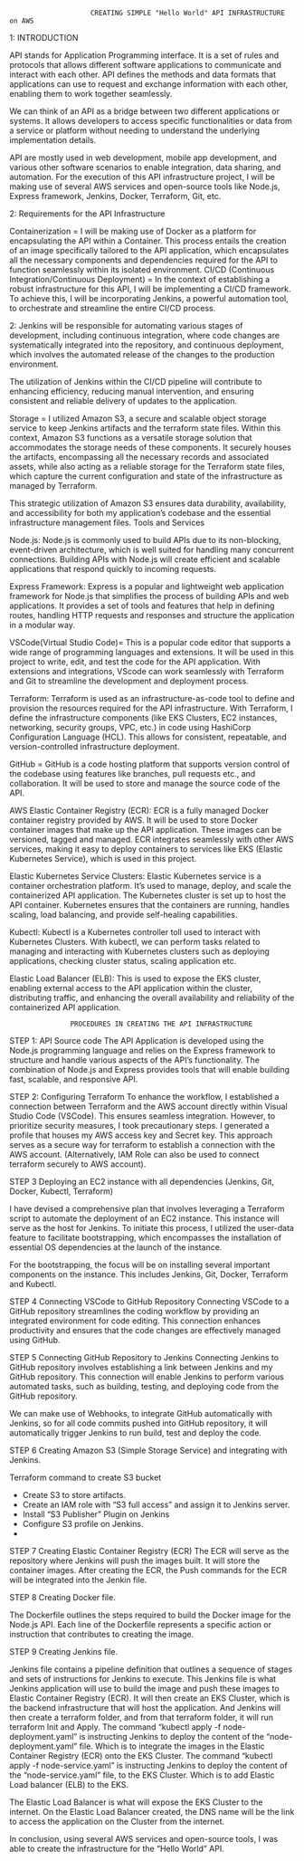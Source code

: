 
                        CREATING SIMPLE "Hello World" API INFRASTRUCTURE on AWS

1: INTRODUCTION

API stands for Application Programming interface. It is a set of rules and protocols that 
allows different software applications to communicate and interact with each other. API 
defines the methods and data formats that applications can use to request and exchange 
information with each other, enabling them to work together seamlessly.

We can think of an API as a bridge between two different applications or systems. It allows 
developers to access specific functionalities or data from a service or platform without 
needing to understand the underlying implementation details. 

API are mostly used in web development, mobile app development, and various other 
software scenarios to enable integration, data sharing, and automation.
For the execution of this API infrastructure project, I will be making use of several AWS 
services and open-source tools like Node.js, Express framework, Jenkins, Docker, Terraform, 
Git, etc.

2: Requirements for the API Infrastructure

Containerization = I will be making use of Docker as a platform for encapsulating the API 
within a Container. This process entails the creation of an image specifically tailored to the 
API application, which encapsulates all the necessary components and dependencies 
required for the API to function seamlessly within its isolated environment. 
CI/CD (Continuous Integration/Continuous Deployment) = In the context of 
establishing a robust infrastructure for this API, I will be implementing a CI/CD framework. 
To achieve this, I will be incorporating Jenkins, a powerful automation tool, to orchestrate 
and streamline the entire CI/CD process.
 
 
2:  Jenkins will be responsible for automating various stages of development, including 
continuous integration, where code changes are systematically integrated into the 
repository, and continuous deployment, which involves the automated release of the
changes to the production environment. 

The utilization of Jenkins within the CI/CD pipeline will contribute to enhancing efficiency, 
reducing manual intervention, and ensuring consistent and reliable delivery of updates to 
the application.

Storage = I utilized Amazon S3, a secure and scalable object storage service to keep Jenkins 
artifacts and the terraform state files. Within this context, Amazon S3 functions as a 
versatile storage solution that accommodates the storage needs of these components. It 
securely houses the artifacts, encompassing all the necessary records and associated assets, 
while also acting as a reliable storage for the Terraform state files, which capture the 
current configuration and state of the infrastructure as managed by Terraform.

This strategic utilization of Amazon S3 ensures data durability, availability, and accessibility 
for both my application’s codebase and the essential infrastructure management files.
Tools and Services 

Node.js: Node.js is commonly used to build APIs due to its non-blocking, event-driven 
architecture, which is well suited for handling many concurrent connections. Building APIs 
with Node.js will create efficient and scalable applications that respond quickly to incoming 
requests.

Express Framework: Express is a popular and lightweight web application framework for 
Node.js that simplifies the process of building APIs and web applications. It provides a set of 
tools and features that help in defining routes, handling HTTP requests and responses and 
structure the application in a modular way.

VSCode(Virtual Studio Code)= This is a popular code editor that supports a wide range of 
programming languages and extensions. It will be used in this project to write, edit, and test 
the code for the API application. With extensions and integrations, VScode can work seamlessly with Terraform and Git to 
streamline the development and deployment process.
 
Terraform: Terraform is used as an infrastructure-as-code tool to define and provision the 
resources required for the API infrastructure. With Terraform, I define the infrastructure 
components (like EKS Clusters, EC2 instances, networking, security groups, VPC, etc.) in code 
using HashiCorp Configuration Language (HCL). This allows for consistent, repeatable, and 
version-controlled infrastructure deployment.

GitHub = GitHub is a code hosting platform that supports version control of the codebase 
using features like branches, pull requests etc., and collaboration. It will be used to store 
and manage the source code of the API.

AWS Elastic Container Registry (ECR): ECR is a fully managed Docker container registry 
provided by AWS. It will be used to store Docker container images that make up the API
application. These images can be versioned, tagged and managed. ECR integrates seamlessly 
with other AWS services, making it easy to deploy containers to services like EKS (Elastic 
Kubernetes Service), which is used in this project.

Elastic Kubernetes Service Clusters: Elastic Kubernetes service is a container orchestration 
platform. It’s used to manage, deploy, and scale the containerized API application. The 
Kubernetes cluster is set up to host the API container. Kubernetes ensures that the containers are running, handles scaling, load balancing, and 
provide self-healing capabilities.

Kubectl: Kubectl is a Kubernetes controller toll used to interact with Kubernetes Clusters. 
With kubectl, we can perform tasks related to managing and interacting with Kubernetes
clusters such as deploying applications, checking cluster status, scaling application etc.

Elastic Load Balancer (ELB): This is used to expose the EKS cluster, enabling external access 
to the API application within the cluster, distributing traffic, and enhancing the overall 
availability and reliability of the containerized API application.


 
                   PROCEDURES IN CREATING THE API INFRASTRUCTURE


STEP 1: API Source code
The API Application is developed using the Node.js programming language and relies on the 
Express framework to structure and handle various aspects of the API’s functionality.
The combination of Node.js and Express provides tools that will enable building fast, 
scalable, and responsive API.
 
STEP 2:  Configuring Terraform
To enhance the workflow, I established a connection between Terraform and the AWS 
account directly within Visual Studio Code (VSCode). This ensures seamless integration. 
However, to prioritize security measures, I took precautionary steps. I generated a profile 
that houses my AWS access key and Secret key. This approach serves as a secure way for 
terraform to establish a connection with the AWS account. (Alternatively, IAM Role can also 
be used to connect terraform securely to AWS account).

STEP 3 Deploying an EC2 instance with all dependencies 
(Jenkins, Git, Docker, Kubectl, Terraform)

I have devised a comprehensive plan that involves leveraging a Terraform script to 
automate the deployment of an EC2 instance. This instance will serve as the host for 
Jenkins. To initiate this process, I utilized the user-data feature to facilitate bootstrapping, 
which encompasses the installation of essential OS dependencies at the launch of the 
instance.

For the bootstrapping, the focus will be on installing several important components on the 
instance. This includes Jenkins, Git, Docker, Terraform and Kubectl.

STEP 4 Connecting VSCode to GitHub Repository
Connecting VSCode to a GitHub repository streamlines the coding workflow by providing an 
integrated environment for code editing. This connection enhances productivity and ensures that the code changes are effectively managed using GitHub.

STEP 5 Connecting GitHub Repository to Jenkins
Connecting Jenkins to GitHub repository involves establishing a link between Jenkins and my 
GitHub repository. This connection will enable Jenkins to perform various automated tasks, 
such as building, testing, and deploying code from the GitHub repository.

We can make use of Webhooks, to integrate GitHub automatically with Jenkins, so for all 
code commits pushed into GitHub repository, it will automatically trigger Jenkins to run 
build, test and deploy the code. 

STEP 6 Creating Amazon S3 (Simple Storage Service) and integrating with Jenkins.
 
  Terraform command to create S3 bucket
- Create S3 to store artifacts.
- Create an IAM role with “S3 full access” and assign it to Jenkins server.
- Install “S3 Publisher” Plugin on Jenkins
- Configure S3 profile on Jenkins.
- 
STEP 7 Creating Elastic Container Registry (ECR)
The ECR will serve as the repository where Jenkins will push the images built. It will store the 
container images.
After creating the ECR, the Push commands for the ECR will be integrated into the Jenkin 
file. 

STEP 8 Creating Docker file.
 
The Dockerfile outlines the steps required to build the Docker image for the Node.js API. 
Each line of the Dockerfile represents a specific action or instruction that contributes to 
creating the image.

STEP 9 Creating Jenkins file.

Jenkins file contains a pipeline definition that outlines a sequence of stages and sets of 
instructions for Jenkins to execute. This Jenkins file is what Jenkins application will use to build the image and push these 
images to Elastic Container Registry (ECR). It will then create an EKS Cluster, which is the 
backend infrastructure that will host the application.  And Jenkins will then create a terraform folder, and from that terraform folder, it will run
terraform Init and Apply. 
The command “kubectl apply -f node-deployment.yaml” is instructing Jenkins to deploy the 
content of the “node-deployment.yaml” file. Which is to integrate the images in the Elastic
Container Registry (ECR) onto the EKS Cluster.
The command “kubectl apply -f node-service.yaml” is instructing Jenkins to deploy the 
content of the “node-service.yaml” file, to the EKS Cluster. Which is to add Elastic Load 
balancer (ELB) to the EKS. 

The Elastic Load Balancer is what will expose the EKS Cluster to the internet.
On the Elastic Load Balancer created, the DNS name will be the link to access the application
on the Cluster from the internet.

In conclusion, using several AWS services and open-source tools, I was able to create the 
infrastructure for the “Hello World” API.
                        
